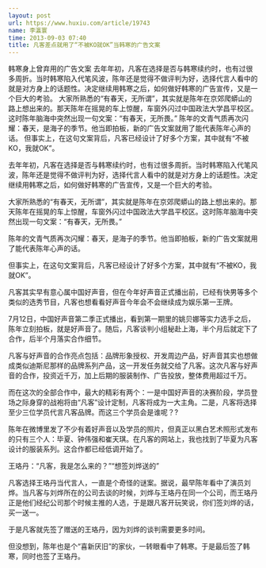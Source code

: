 ```yaml
---
layout: post
url: https://www.huxiu.com/article/19743
name: 李瀛寰
time: 2013-09-03 07:40
title: 凡客差点就用了“不被KO就OK”当韩寒的广告文案
---
```

韩寒身上曾弃用的广告文案 去年年初，凡客在选择是否与韩寒续约时，也有过很多周折。当时韩寒陷入代笔风波，陈年还是觉得不做评判为好，选择代言人看中的就是对方身上的话题性。决定继续用韩寒之后，如何做好韩寒的广告宣传，又是一个巨大的考验。 大家所熟悉的“有春天，无所谓”，其实就是陈年在京郊爬蟒山的路上想出来的。那天陈年在摇晃的车上惊醒，车窗外闪过中国政法大学昌平校区。这时陈年脑海中突然出现一句文案：“有春天，无所畏。” 陈年的文青气质再次闪耀：春天，是海子的季节。他当即拍板，新的广告文案就用了能代表陈年心声的话。 但事实上，在这句文案背后，凡客已经设计了好多个方案，其中就有“不被KO，我就OK”。

去年年初，凡客在选择是否与韩寒续约时，也有过很多周折。当时韩寒陷入代笔风波，陈年还是觉得不做评判为好，选择代言人看中的就是对方身上的话题性。决定继续用韩寒之后，如何做好韩寒的广告宣传，又是一个巨大的考验。

大家所熟悉的“有春天，无所谓”，其实就是陈年在京郊爬蟒山的路上想出来的。那天陈年在摇晃的车上惊醒，车窗外闪过中国政法大学昌平校区。这时陈年脑海中突然出现一句文案：“有春天，无所畏。”

陈年的文青气质再次闪耀：春天，是海子的季节。他当即拍板，新的广告文案就用了能代表陈年心声的话。

但事实上，在这句文案背后，凡客已经设计了好多个方案，其中就有“不被KO，我就OK”。

凡客其实早有意心属中国好声音，但在今年好声音正式播出前，已经有快男等多个类似的选秀节目，凡客也想看看好声音今年会不会继续成为娱乐第一王牌。

7月12日，中国好声音第二季正式播出，看到第一期里的姚贝娜等实力选手之后，陈年立刻拍板，就是好声音了。随后，凡客谈判小组秘赴上海，半个月后就定下了合作，后半个月落实合作细节。

凡客与好声音的合作亮点包括：品牌形象授权、开发周边产品，好声音其实也想做成类似迪斯尼那样的品牌系列产品，这一开发任务就交给了凡客。这次凡客与好声音的合作，投资近千万，加上后期的服装制作、广告投放，整体费用超过千万。

而在这次的全部合作中，最大的精彩有两个：一是中国好声音的决赛阶段，学员登场之际身穿的战袍将由“凡客”设计定制，凡客将成为一大主角。二是，凡客将选择至少三位学员代言凡客品牌。而这三个学员会是谁呢？?

陈年在微博里发了不少有着好声音以及学员的照片，但真正以黑白艺术照形式发布的只有三个人：毕夏、钟伟强和崔天琪。在凡客的网站上，我也找到了毕夏为凡客设计的服装系列。这合作都已经低调开始了。

王珞丹：“凡客，我是怎么来的？”“想签刘烨送的”

凡客选择王珞丹当代言人，一直是个奇怪的谜案。据说，最早陈年看中了演员刘烨。当凡客与刘烨所在的公司去谈的时候，刘烨与王珞丹在同一个公司，而王珞丹正是他们经纪公司那个时候主推的人选，于是跟凡客开玩笑说，你们签刘烨的话，买一送一。

于是凡客就先签了赠送的王珞丹，因为刘烨的谈判需要更多时间。

但没想到，陈年也是个“喜新厌旧”的家伙，一转眼看中了韩寒。于是最后签了韩寒，同时也签了王珞丹。

